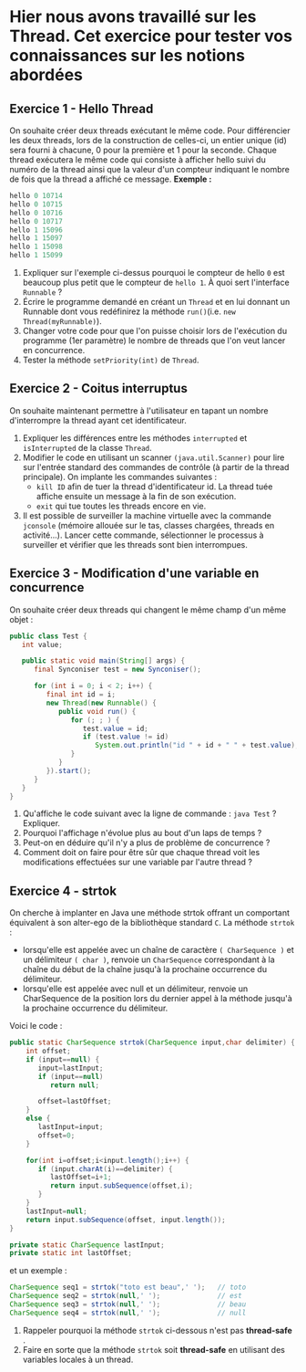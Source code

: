 # Hier nous avons travaillé sur les Thread. Cet exercice pour tester vos connaissances sur les notions abordées
## Exercice 1 - Hello Thread

On souhaite créer deux threads exécutant le même code. Pour différencier les deux threads, lors de la construction de celles-ci, un entier unique (id) sera fourni à chacune, 0 pour la première et 1 pour la seconde.
Chaque thread exécutera le même code qui consiste à afficher hello suivi du numéro de la thread ainsi que la valeur d'un compteur indiquant le nombre de fois que la thread a affiché ce message.
**Exemple :**
```Java
hello 0 10714
hello 0 10715
hello 0 10716
hello 0 10717
hello 1 15096
hello 1 15097
hello 1 15098
hello 1 15099
```

1. Expliquer sur l'exemple ci-dessus pourquoi le compteur de hello `0` est beaucoup plus petit que le compteur de `hello 1`.
À quoi sert l'interface `Runnable` ?
2. Écrire le programme demandé en créant un `Thread` et en lui donnant un Runnable dont vous redéfinirez la méthode `run()`(i.e. `new Thread(myRunnable)`).
3. Changer votre code pour que l'on puisse choisir lors de l'exécution du programme (1er paramètre) le nombre de threads que l'on veut lancer en concurrence.
4. Tester la méthode `setPriority(int)` de `Thread`.

## Exercice 2 - Coitus interruptus
On souhaite maintenant permettre à l'utilisateur en tapant un nombre d'interrompre la thread ayant cet identificateur.

1. Expliquer les différences entre les méthodes `interrupted` et `isInterrupted` de la classe `Thread`.
2. Modifier le code en utilisant un scanner `(java.util.Scanner)` pour lire sur l'entrée standard des commandes de contrôle (à partir de la thread principale).
   On implante les commandes suivantes :
   - `kill ID` afin de tuer la thread d'identificateur id. La thread tuée affiche ensuite un message à la fin de son exécution.
   - `exit` qui tue toutes les threads encore en vie.
3. Il est possible de surveiller la machine virtuelle avec la commande `jconsole` (mémoire allouée sur le tas, classes chargées, threads en activité...).
   Lancer cette commande, sélectionner le processus à surveiller et vérifier que les threads sont bien interrompues.

## Exercice 3 - Modification d'une variable en concurrence
On souhaite créer deux threads qui changent le même champ d'un même objet :

```Java
public class Test {
   int value;

   public static void main(String[] args) {
      final Synconiser test = new Synconiser();

      for (int i = 0; i < 2; i++) {
         final int id = i;
         new Thread(new Runnable() {
            public void run() {
               for (; ; ) {
                  test.value = id;
                  if (test.value != id)
                     System.out.println("id " + id + " " + test.value);
               }
            }
         }).start();
      }
   }
}
```

1. Qu'affiche le code suivant avec la ligne de commande : `java Test` ?
   Expliquer.
2. Pourquoi l'affichage n'évolue plus au bout d'un laps de temps ?
3. Peut-on en déduire qu'il n'y a plus de problème de concurrence ?
4. Comment doit on faire pour être sûr que chaque thread voit les modifications effectuées sur une variable par l'autre thread ?

## Exercice 4 - strtok
On cherche à implanter en Java une méthode strtok offrant un comportant équivalent à son alter-ego de la bibliothèque standard `C`. La méthode `strtok` :
- lorsqu'elle est appelée avec un chaîne de caractère `( CharSequence )` et un délimiteur `( char )`, renvoie un `CharSequence` correspondant à la chaîne du début de la chaîne jusqu'à la prochaine occurrence du délimiteur.
- lorsqu'elle est appelée avec null et un délimiteur, renvoie un CharSequence de la position lors du dernier appel à la méthode jusqu'à la prochaine occurrence du délimiteur.

Voici le code :

```Java
public static CharSequence strtok(CharSequence input,char delimiter) {
	int offset;
	if (input==null) {
	   input=lastInput;
	   if (input==null)
	      return null;

	   offset=lastOffset;
	}
	else {
	   lastInput=input;
	   offset=0;
	}

	for(int i=offset;i<input.length();i++) {
	   if (input.charAt(i)==delimiter) {
	      lastOffset=i+1;
	      return input.subSequence(offset,i);
	   }
	}
	lastInput=null;
	return input.subSequence(offset, input.length());
}

private static CharSequence lastInput;
private static int lastOffset;
```
et un exemple :

```Java
CharSequence seq1 = strtok("toto est beau",' ');   // toto
CharSequence seq2 = strtok(null,' ');              // est
CharSequence seq3 = strtok(null,' ');              // beau
CharSequence seq4 = strtok(null,' ');              // null
```

1. Rappeler pourquoi la méthode `strtok` ci-dessous n'est pas **thread-safe** .
2. Faire en sorte que la méthode `strtok` soit **thread-safe** en utilisant des variables locales à un thread.